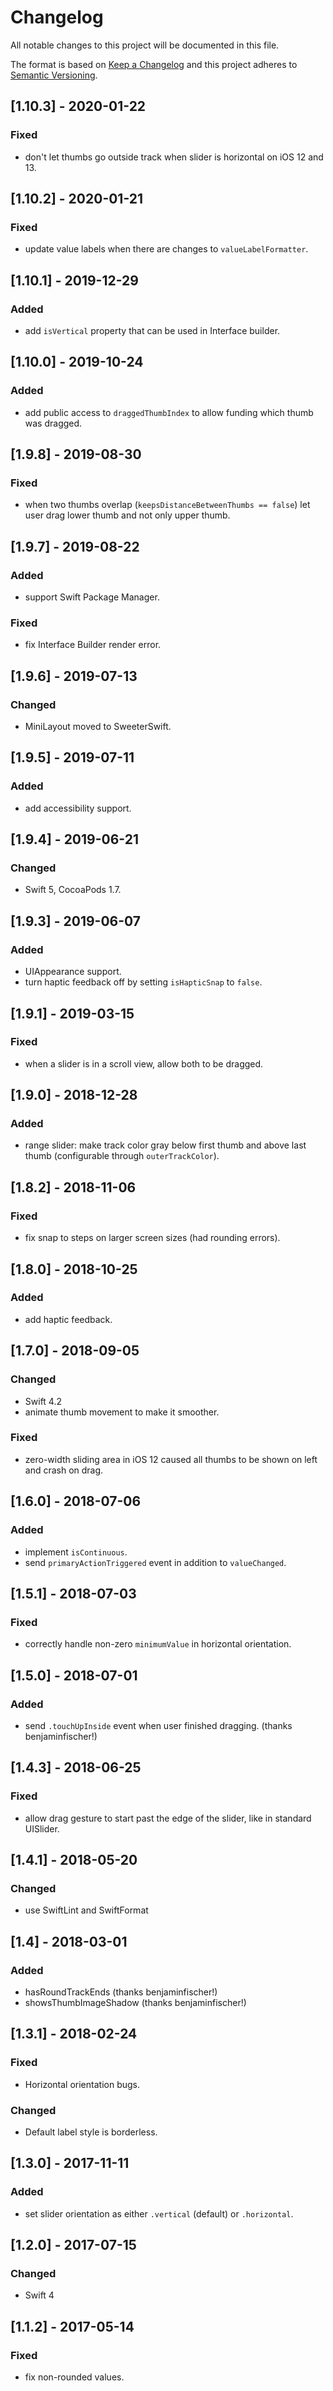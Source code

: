 # Changelog
All notable changes to this project will be documented in this file.

The format is based on [Keep a Changelog](http://keepachangelog.com/en/1.0.0/)
and this project adheres to [Semantic Versioning](http://semver.org/spec/v2.0.0.html).

## [1.10.3] - 2020-01-22

### Fixed
- don't let thumbs go outside track when slider is horizontal on iOS 12 and 13.

## [1.10.2] - 2020-01-21

### Fixed
- update value labels when there are changes to `valueLabelFormatter`.

## [1.10.1] - 2019-12-29

### Added
- add `isVertical` property that can be used in Interface builder.

## [1.10.0] - 2019-10-24

### Added
- add public access to `draggedThumbIndex` to allow funding which thumb was dragged.

## [1.9.8] - 2019-08-30

### Fixed
- when two thumbs overlap (`keepsDistanceBetweenThumbs == false`) let user drag lower thumb and not only upper thumb.

## [1.9.7] - 2019-08-22

### Added
- support Swift Package Manager.

### Fixed
- fix Interface Builder render error.

## [1.9.6] - 2019-07-13

### Changed
- MiniLayout moved to SweeterSwift.

## [1.9.5] - 2019-07-11

### Added
- add accessibility support.

## [1.9.4] - 2019-06-21

### Changed
- Swift 5, CocoaPods 1.7.

## [1.9.3] - 2019-06-07

### Added
- UIAppearance support.
- turn haptic feedback off by setting `isHapticSnap` to `false`. 

## [1.9.1] - 2019-03-15

### Fixed
- when a slider is in a scroll view, allow both to be dragged.

## [1.9.0] - 2018-12-28

### Added
- range slider: make track color gray below first thumb and above last thumb (configurable through `outerTrackColor`).

## [1.8.2] - 2018-11-06

### Fixed
- fix snap to steps on larger screen sizes (had rounding errors).

## [1.8.0] - 2018-10-25

### Added
- add haptic feedback.

## [1.7.0] - 2018-09-05

### Changed
- Swift 4.2
- animate thumb movement to make it smoother.

### Fixed
- zero-width sliding area in iOS 12 caused all thumbs to be shown on left and crash on drag.

## [1.6.0] - 2018-07-06

### Added
- implement `isContinuous`.
- send `primaryActionTriggered` event in addition to `valueChanged`.

## [1.5.1] - 2018-07-03

### Fixed
- correctly handle non-zero `minimumValue` in horizontal orientation.

## [1.5.0] - 2018-07-01

### Added
- send `.touchUpInside` event when user finished dragging. (thanks benjaminfischer!)

## [1.4.3] - 2018-06-25

### Fixed
- allow drag gesture to start past the edge of the slider, like in standard UISlider.

## [1.4.1] - 2018-05-20

### Changed
- use SwiftLint and SwiftFormat

## [1.4] - 2018-03-01

### Added
- hasRoundTrackEnds (thanks benjaminfischer!)
- showsThumbImageShadow (thanks benjaminfischer!)

## [1.3.1] - 2018-02-24

### Fixed
- Horizontal orientation bugs.

### Changed
- Default label style is borderless.

## [1.3.0] - 2017-11-11

### Added
- set slider orientation as either `.vertical` (default) or `.horizontal`.

## [1.2.0] - 2017-07-15

### Changed
- Swift 4

## [1.1.2] - 2017-05-14

### Fixed
- fix non-rounded values.
